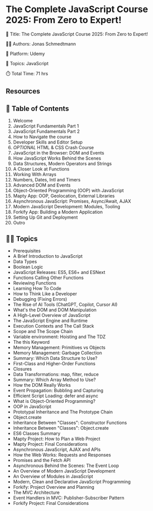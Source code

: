# The Complete JavaScript Course 2025: From Zero to Expert!

📕 Title: The Complete JavaScript Course 2025: From Zero to Expert!

👨‍💻 Authors: Jonas Schmedtmann

🎥 Platform: Udemy

💾 Topics: JavaScript

⏱️ Total Time: 71 hrs

## Resources

## 📄 Table of Contents

1. Welcome
2. JavaScript Fundamentals Part 1
3. JavaScript Fundamentals Part 2
4. How to Navigate the course
5. Developer Skills and Editor Setup
6. _OPTIONAL_ HTML & CSS Crash Course
7. JavaScript in the Browser: DOM and Events
8. How JavaScript Works Behind the Scenes
9. Data Structures, Modern Operators and Strings
10. A Closer Look at Functions
11. Working With Arrays
12. Numbers, Dates, Intl and Timers
13. Advanced DOM and Events
14. Object-Oriented Programming (OOP) with JavaScript
15. Mapty App: OOP, Geolocation, External Libraries
16. Asynchronous JavaScript: Promises, Async/Await, AJAX
17. Modern JavaScript Development: Modules, Tooling
18. Forkify App: Building a Modern Application
19. Setting Up Git and Deployment
20. Outro

## 🧑‍🏫 Topics

- Prerequisites
- A Brief Introduction to JavaScript
- Data Types
- Boolean Logic
- JavaScript Releases: ES5, ES6+ and ESNext
- Functions Calling Other Functions
- Reviewing Functions
- Learning How To Code
- How to Think Like a Developer
- Debugging (Fixing Errors)
- The Rise of AI Tools (ChatGPT, Copilot, Cursor AI)
- What's the DOM and DOM Manipulation
- A High-Level Overview of JavaScript
- The JavaScript Engine and Runtime
- Execution Contexts and The Call Stack
- Scope and The Scope Chain
- Variable environment: Hoisting and The TDZ
- The this Keyword
- Memory Management: Primitives vs Objects
- Memory Management: Garbage Collection
- Summary: Which Data Structure to Use?
- First-Class and Higher-Order Functions
- Closures
- Data Transformations: map, filter, reduce
- Summary: Which Array Method to Use?
- How the DOM Really Works
- Event Propagation: Bubbling and Capturing
- Efficient Script Loading: defer and async
- What is Object-Oriented Programming?
- OOP in JavaScript
- Prototypal Inheritance and The Prototype Chain
- Object.create
- Inheritance Between "Classes": Constructor Functions
- Inheritance Between "Classes": Object.create
- ES6 Classes Summary
- Mapty Project: How to Plan a Web Project
- Mapty Project: Final Considerations
- Asynchronous JavaScript, AJAX and APIs
- How the Web Works: Requests and Responses
- Promises and the Fetch API
- Asynchronous Behind the Scenes: The Event Loop
- An Overview of Modern JavaScript Development
- An Overview of Modules in JavaScript
- Modern, Clean and Declarative JavaScript Programming
- Forkify: Project Overview and Planning
- The MVC Architecture
- Event Handlers in MVC: Publisher-Subscriber Pattern
- Forkify Project: Final Considerations

